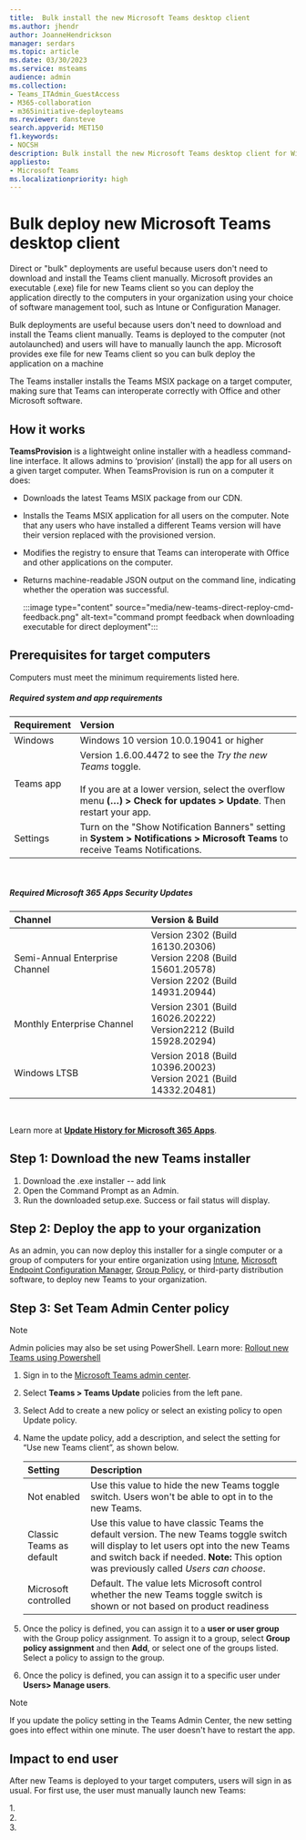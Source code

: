 ```yaml
---
title:  Bulk install the new Microsoft Teams desktop client
ms.author: jhendr
author: JoanneHendrickson
manager: serdars
ms.topic: article
ms.date: 03/30/2023
ms.service: msteams
audience: admin
ms.collection: 
- Teams_ITAdmin_GuestAccess
- M365-collaboration
- m365initiative-deployteams
ms.reviewer: dansteve
search.appverid: MET150
f1.keywords:
- NOCSH
description: Bulk install the new Microsoft Teams desktop client for Windows. Try out new features and provide feedback.
appliesto: 
- Microsoft Teams
ms.localizationpriority: high
---
```


# Bulk deploy new Microsoft Teams desktop client 

Direct or "bulk"  deployments are useful because users don't need to download and install the Teams client manually. Microsoft provides an executable (.exe) file for new Teams client so you can deploy the application directly to the computers in your organization using your choice of software management tool, such as Intune or Configuration Manager.

Bulk deployments are useful because users don't need to download and install the Teams client manually.  Teams is deployed to the computer  (not autolaunched) and users will have to manually launch the app. Microsoft provides exe file for new Teams client so you can bulk deploy the application on a machine

The Teams installer installs the Teams MSIX package on a target computer, making sure that Teams can interoperate correctly with Office and other Microsoft software.

## How it works

**TeamsProvision** is a lightweight online installer with a headless command-line interface. It allows admins to ‘provision’ (install) the app for all users on a given target computer.
When TeamsProvision is run on a computer it does:
- Downloads the latest Teams MSIX package from our CDN.
- Installs the Teams MSIX application for all users on the computer. Note that any users who have installed a different Teams version will have their version replaced with the provisioned version.
- Modifies the registry to ensure that Teams can interoperate with Office and other applications on the computer.
- Returns machine-readable JSON output on the command line, indicating whether the operation was successful.

    :::image type="content" source="media/new-teams-direct-reploy-cmd-feedback.png" alt-text="command prompt feedback when downloading executable for direct deployment":::


## Prerequisites for target computers

Computers must meet the minimum requirements listed here.

##### Required system and app requirements

|Requirement|Version|
|:-----|:-----|
|Windows| Windows 10 version 10.0.19041 or higher|
|Teams app|Version 1.6.00.4472 to see the *Try the new Teams* toggle.</br></br>If you are at a lower version, select the overflow menu **(…) > Check for updates > Update**. Then restart your app. |
|Settings|Turn on the "Show Notification Banners" setting in **System > Notifications > Microsoft Teams** to receive Teams Notifications.|

<br>

##### Required Microsoft 365 Apps Security Updates

|Channel|Version & Build|
|:-----|:-----|
|Semi-Annual Enterprise Channel| Version 2302 (Build 16130.20306)</br>Version 2208 (Build 15601.20578)</br>Version 2202 (Build 14931.20944)</br> |
|Monthly Enterprise Channel|Version 2301 (Build 16026.20222)</br>Version2212 (Build 15928.20294)</br> |
|Windows LTSB|Version 2018 (Build 10396.20023)</br>Version 2021 (Build 14332.20481)</br>|

</br>

Learn more at [**Update History for Microsoft 365 Apps**](/officeupdates/update-history-microsoft365-apps-by-date#supported-versions).


## Step 1: Download the new Teams installer

1. Download the .exe installer -- add link
2. Open the Command Prompt as an Admin.
3. Run the downloaded setup.exe. Success or fail status will display.

<Screenshot of cmd prompt>


## Step 2: Deploy the app to your organization

As an admin, you can now deploy this installer for a single computer or a group of computers for your entire organization using [Intune](/mem/intune/fundamentals/what-is-intune), [Microsoft Endpoint Configuration Manager](/configmgr/core/understand/introduction), [Group Policy](/troubleshoot/windows-server/group-policy/use-group-policy-to-install-software), or third-party distribution software, to deploy new Teams to your organization.


## Step 3: Set Team Admin Center policy

>[!Note]
>Admin policies may also be set using PowerShell. Learn more: [Rollout new Teams using Powershell](new-teams-desktop-admin.md#powershell)

1. Sign in to the [Microsoft Teams admin center](https://admin.teams.microsoft.com).
2. Select **Teams > Teams Update** policies from the left pane.
3. Select Add to create a new policy or select an existing policy to open Update policy.
4. Name the update policy, add a description, and select the setting for “Use new Teams client”, as shown below.

   |Setting|Description|
   |:-----|:-----|
   |Not enabled|Use this value to hide the new Teams toggle switch. Users won't be able to opt in to the new Teams.|
   |Classic Teams as default|Use this value to have classic Teams the default version. The new Teams toggle switch will display to let users opt into the new Teams and switch back if needed. **Note:** This option was previously called *Users can choose*.|
   |Microsoft controlled| Default. The value lets Microsoft control whether the new Teams toggle switch is shown or not based on product readiness|


5. Once the policy is defined, you can assign it to a **user or user group** with the Group policy assignment. To assign it to a group, select **Group policy assignment** and then **Add**,  or select one of the groups listed.  Select a policy to assign to the group.
6. Once the policy is defined, you can assign it to a specific user under **Users> Manage users**.

>[!Note]
>If you update the policy setting in the Teams Admin Center, the new setting goes into effect within one minute. The user doesn't have to restart the app.

## Impact to end user

After new Teams is deployed to your target computers, users will sign in as usual. For first use, the user must manually launch new Teams:

1.</br>
2.</br>
3.